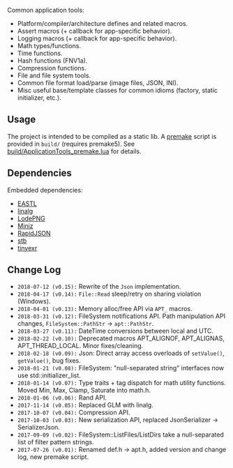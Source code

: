 Common application tools:

- Platform/compiler/architecture defines and related macros.
- Assert macros (+ callback for app-specific behavior).
- Logging macros (+ callback for app-specific behavior).
- Math types/functions.
- Time functions.
- Hash functions (FNV1a).
- Compression functions.
- File and file system tools.
- Common file format load/parse (image files, JSON, INI).
- Misc useful base/template classes for common idioms (factory, static initializer, etc.).

## Usage ##
The project is intended to be compiled as a static lib. A [premake](https://premake.github.io/) script is provided in `build/` (requires premake5). See [build/ApplicationTools_premake.lua](https://github.com/john-chapman/ApplicationTools/blob/master/build/ApplicationTools_premake.lua) for details.

## Dependencies ##
Embedded dependencies:

- [EASTL](https://github.com/electronicarts/EASTL)
- [linalg](https://github.com/john-chapman/linalg)
- [LodePNG](http://lodev.org/lodepng/)
- [Miniz](https://github.com/richgel999/miniz)
- [RapidJSON](http://rapidjson.org/)
- [stb](https://github.com/nothings/stb)
- [tinyexr](https://github.com/syoyo/tinyexr)

## Change Log ##
- `2018-07-12 (v0.15):` Rewrite of the `Json` implementation.
- `2018-04-17 (v0.14):` `File::Read` sleep/retry on sharing violation (Windows).
- `2018-04-01 (v0.13):` Memory alloc/free API via `APT_` macros.
- `2018-03-31 (v0.12):` FileSystem notifications API. Path manipulation API changes, `FileSystem::PathStr` -> `apt::PathStr`.
- `2018-03-27 (v0.11):` DateTime conversions between local and UTC.
- `2018-02-22 (v0.10):` Deprecated macros APT_ALIGNOF, APT_ALIGNAS, APT_THREAD_LOCAL. Minor fixes/cleaning.
- `2018-02-18 (v0.09):` Json: Direct array access overloads of `setValue()`, `getValue()`, bug fixes.
- `2018-01-21 (v0.08):` FileSystem: "null-separated string" interfaces now use std::initializer_list.
- `2018-01-14 (v0.07):` Type traits + tag dispatch for math utility functions. Moved Min, Max, Clamp, Saturate into math.h.
- `2018-01-06 (v0.06):` Rand API.
- `2017-11-14 (v0.05):` Replaced GLM with linalg.
- `2017-10-07 (v0.04):` Compression API.
- `2017-10-03 (v0.03):` New serialization API, replaced JsonSerializer -> SerializerJson.
- `2017-09-09 (v0.02):` FileSystem::ListFiles/ListDirs take a null-separated list of filter pattern strings.
- `2017-07-26 (v0.01):` Renamed def.h -> apt.h, added version and change log, new premake script.
